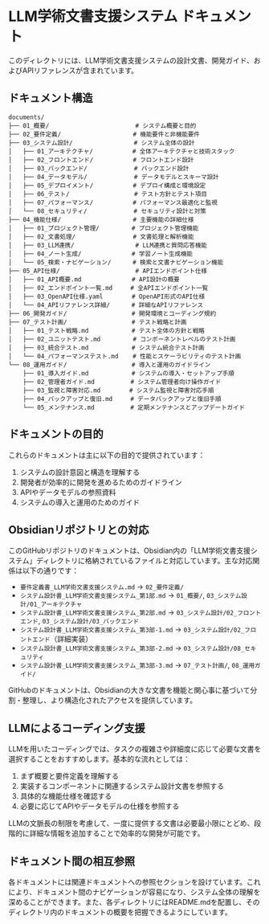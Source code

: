 # LLM学術文書支援システム ドキュメント

このディレクトリには、LLM学術文書支援システムの設計文書、開発ガイド、およびAPIリファレンスが含まれています。

## ドキュメント構造

```
documents/
├── 01_概要/                        # システム概要と目的
├── 02_要件定義/                    # 機能要件と非機能要件
├── 03_システム設計/                 # システム全体の設計
│   ├── 01_アーキテクチャ/           # 全体アーキテクチャと技術スタック
│   ├── 02_フロントエンド/           # フロントエンド設計
│   ├── 03_バックエンド/             # バックエンド設計
│   ├── 04_データモデル/             # データモデルとスキーマ設計
│   ├── 05_デプロイメント/           # デプロイ構成と環境設定
│   ├── 06_テスト/                  # テスト方針とテスト項目
│   ├── 07_パフォーマンス/           # パフォーマンス最適化と監視
│   └── 08_セキュリティ/             # セキュリティ設計と対策
├── 04_機能仕様/                    # 主要機能の詳細仕様
│   ├── 01_プロジェクト管理/         # プロジェクト管理機能
│   ├── 02_文書処理/                # 文書処理と解析機能
│   ├── 03_LLM連携/                 # LLM連携と質問応答機能
│   ├── 04_ノート生成/              # 学習ノート生成機能
│   └── 05_検索・ナビゲーション/      # 検索と文書ナビゲーション機能
├── 05_API仕様/                     # APIエンドポイント仕様
│   ├── 01_API概要.md              # API設計の概要
│   ├── 02_エンドポイント一覧.md     # 全APIエンドポイント一覧
│   ├── 03_OpenAPI仕様.yaml        # OpenAPI形式のAPI仕様
│   └── 04_APIリファレンス詳細/      # 詳細なAPIリファレンス
├── 06_開発ガイド/                  # 開発環境とコーディング規約
├── 07_テスト計画/                  # テスト戦略と計画
│   ├── 01_テスト戦略.md            # テスト全体の方針と戦略
│   ├── 02_ユニットテスト.md         # コンポーネントレベルのテスト計画
│   ├── 03_統合テスト.md            # システム統合テスト計画
│   └── 04_パフォーマンステスト.md    # 性能とスケーラビリティのテスト計画
└── 08_運用ガイド/                  # 導入と運用のガイドライン
    ├── 01_導入ガイド.md            # システムの導入・セットアップ手順
    ├── 02_管理者ガイド.md          # システム管理者向け操作ガイド 
    ├── 03_監視と障害対応.md        # システム監視と障害対応手順
    ├── 04_バックアップと復旧.md     # データバックアップと復旧手順
    └── 05_メンテナンス.md          # 定期メンテナンスとアップデートガイド
```

## ドキュメントの目的

これらのドキュメントは主に以下の目的で提供されています：

1. システムの設計意図と構造を理解する
2. 開発者が効率的に開発を進めるためのガイドライン
3. APIやデータモデルの参照資料
4. システムの導入と運用のためのガイド

## Obsidianリポジトリとの対応

このGitHubリポジトリのドキュメントは、Obsidian内の「LLM学術文書支援システム」ディレクトリに格納されているファイルと対応しています。主な対応関係は以下の通りです：

- `要件定義書_LLM学術文書支援システム.md` → `02_要件定義/`
- `システム設計書_LLM学術文書支援システム_第1部.md` → `01_概要/`, `03_システム設計/01_アーキテクチャ`
- `システム設計書_LLM学術文書支援システム_第2部.md` → `03_システム設計/02_フロントエンド`, `03_システム設計/03_バックエンド`
- `システム設計書_LLM学術文書支援システム_第3部-1.md` → `03_システム設計/02_フロントエンド`（詳細実装）
- `システム設計書_LLM学術文書支援システム_第3部-2.md` → `03_システム設計/08_セキュリティ`
- `システム設計書_LLM学術文書支援システム_第3部-3.md` → `07_テスト計画/`, `08_運用ガイド/`

GitHubのドキュメントは、Obsidianの大きな文書を機能と関心事に基づいて分割・整理し、より構造化されたアクセスを提供しています。

## LLMによるコーディング支援

LLMを用いたコーディングでは、タスクの複雑さや詳細度に応じて必要な文書を選択することをおすすめします。基本的な流れとしては：

1. まず概要と要件定義を理解する
2. 実装するコンポーネントに関連するシステム設計文書を参照する
3. 具体的な機能仕様を確認する
4. 必要に応じてAPIやデータモデルの仕様を参照する

LLMの文脈長の制限を考慮して、一度に提供する文書は必要最小限にとどめ、段階的に詳細な情報を追加することで効率的な開発が可能です。

## ドキュメント間の相互参照

各ドキュメントには関連ドキュメントへの参照セクションを設けています。これにより、ドキュメント間のナビゲーションが容易になり、システム全体の理解を深めることができます。また、各ディレクトリにはREADME.mdを配置し、そのディレクトリ内のドキュメントの概要を把握できるようにしています。
